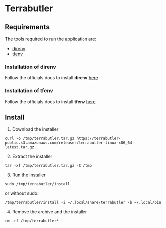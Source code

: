 # Terrabutler

## Requirements

The tools required to run the application are:
- [direnv](https://direnv.net/)
- [tfenv](https://github.com/tfutils/tfenv)

### Installation of direnv

Follow the officials docs to install **direnv** [here](https://direnv.net/docs/installation.html)

### Installation of tfenv

Follow the officials docs to install **tfenv** [here](https://github.com/tfutils/tfenv#installation)

## Install

1. Download the installer
```
curl -o /tmp/terrabutler.tar.gz https://terrabutler-public.s3.amazonaws.com/releases/terrabutler-linux-x86_64-latest.tar.gz
```

2. Extract the installer
```
tar -xf /tmp/terrabutler.tar.gz -C /tmp
```

3. Run the installer
```
sudo /tmp/terrabutler/install
```
or without sudo:
```
/tmp/terrabutler/install -i ~/.local/share/terrabutler -b ~/.local/bin
```

4. Remove the archive and the installer
```
rm -rf /tmp/terrabutler*
```
